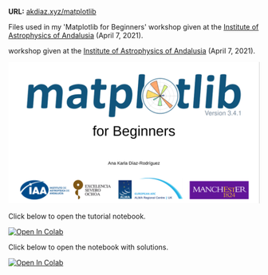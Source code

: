 **URL:** [akdiaz.xyz/matplotlib](http://akdiaz.xyz/matplotlib)

Files used in my 'Matplotlib for Beginners' workshop given at the [Institute of Astrophysics of Andalusia](https://www.iaa.csic.es/en) (April 7, 2021).

workshop given at the [Institute of Astrophysics of Andalusia](https://www.iaa.csic.es/en) (April 7, 2021).

[![Slides](./images/slides.png)](https://github.com/akdiaz/Matplotlib_Beginners/blob/main/Matplotlib_Beginners.pdf)

Click below to open the tutorial notebook.

[![Open In Colab](https://colab.research.google.com/assets/colab-badge.svg)](https://colab.research.google.com/github/akdiaz/Matplotlib_Beginners/blob/main/Matplotlib_for_Beginners.ipynb)

Click below to open the notebook with solutions.

[![Open In Colab](https://colab.research.google.com/assets/colab-badge.svg)](https://colab.research.google.com/github/akdiaz/Matplotlib_Beginners/blob/main/Matplotlib_for_Beginners_with_solutions.ipynb)
